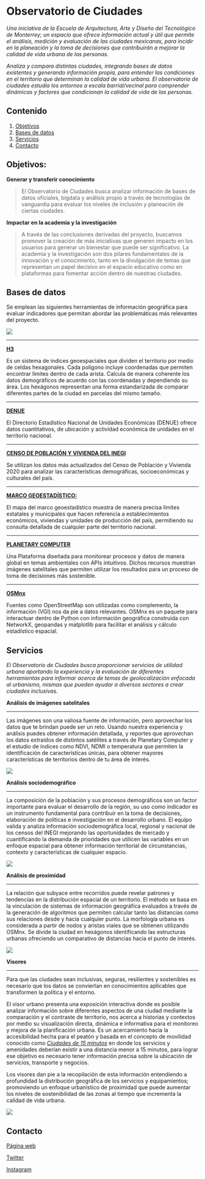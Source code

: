 # Observatorio de Ciudades 
_Una iniciativa de la Escuela de Arquitectura, Arte y Diseño del Tecnológico de Monterrey; un espacio que ofrece información actual y útil que permite el análisis, medición y evaluación de las ciudades mexicanas, para incidir en la planeación y la toma de decisiones que contribuirán a mejorar la calidad de vida urbana de las personas._    

_Analiza y compara distintas ciudades, integrando bases de datos existentes y generando información propia, para entender las condiciones en el territorio que determinan la calidad de vida urbana. El observatorio de ciudades estudia los entornos a escala barrial/vecinal para comprender dinámicas y factores que condicionan la calidad de vida de las personas._

## Contenido 
1. [Objetivos](#objetivos)
2. [Bases de datos](#bases-de-datos)
3. [Servicios](#servicios)
4. [Contacto](#contacto)

## Objetivos:

**Generar y transferir conocimiento**

>El Observatorio de Ciudades busca analizar información de bases de datos oficiales, bigdata y análisis propio a través de tecnologías de vanguardia para evaluar los niveles de inclusión y planeación de ciertas ciudades.

**Impactar en la academia y la investigación**

>A través de las conclusiones derivadas del proyecto, buscamos promover la creación de más iniciativas que generen impacto en los usuarios para generar un bienestar que puede ser significativo. La academia y la investigación son dos pilares fundamentales de la innovación y el conocimiento, tanto en la divulgación de temas que representan un papel decisivo en el espacio educativo como en plataformas para fomentar acción dentro de nuestras ciudades.

## Bases de datos 
Se emplean las siguientes herramientas de información geográfica para evaluar indicadores que permitan abordar las problemáticas más relevantes del proyecto. 

![ ](output/figures/Guadalajara_dist_farmacias.png)
***
[**H3**](https://h3geo.org/docs/)

Es un sistema de índices geoespaciales que dividen el territorio por medio de celdas hexagonales. Cada polígono incluye coordenadas que permiten encontrar límites dentro de cada arista. Calcula de manera coherente los datos demográficos de acuerdo con las coordenadas y dependiendo su área. Los hexágonos representan una forma estandarizada de comparar diferentes partes de la ciudad en parcelas del mismo tamaño.   
  *** 
[**DENUE**](https://www.inegi.org.mx/app/mapa/denue/default.aspx)

El Directorio Estadístico Nacional de Unidades Económicas (DENUE) ofrece datos cuantitativos, de ubicación y actividad económica de unidades en el territorio nacional. 
***
[**CENSO DE POBLACIÓN Y VIVIENDA DEL INEGI**](https://www.inegi.org.mx/programas/ccpv/2020/default.html#Resultados_generales)

Se utilizan los datos más actualizados del  Censo de Población y Vivienda 2020 para analizar las características demográficas, socioeconómicas y culturales del país.
***
[**MARCO GEOESTADÍSTICO:**](https://www.inegi.org.mx/temas/mg/#Mapa)  

El mapa del marco geoestadístico muestra de manera precisa límites estatales y municipales que hacen referencia a establecimientos económicos, viviendas y unidades de producción del país, permitiendo su consulta detallada de cualquier parte del territorio nacional.   
***
[**PLANETARY COMPUTER**](https://planetarycomputer.microsoft.com/:)

Una Plataforma diseñada para monitorear procesos y datos de manera global en temas ambientales con APIs intuitivos. Dichos recursos muestran imágenes satelitales que permiten utilizar los resultados para un proceso de toma de decisiones más sostenible.   
***
[**OSMnx**](https://osmnx.readthedocs.io/en/latest/)

Fuentes como OpenStreetMap son utilizadas como complemento, la información (VGI) nos da pie a datos relevantes. OSMnx es un paquete para interactuar dentro de Python con información geográfica construida con NetworkX, geopandas y matplotlib para facilitar el análisis y cálculo estadístico espacial.  
## Servicios

_El Observatorio de Ciudades busca proporcionar servicios de utilidad urbana aportando la experiencia y la evaluación de diferentes herramientas para informar acerca de temas de geolocalización enfocada al urbanismo, mismas que pueden ayudar a diversos sectores a crear ciudades inclusivas._

**Análisis de imágenes satelitales**
***
Las imágenes son una valiosa fuente de información, pero aprovechar los datos que te brindan puede ser un reto. Usando nuestra experiencia y análisis puedes obtener información detallada, y reportes que aprovechan los datos extraídos de distintos satélites a través de Planetary Computer y  el estudio de índices como NDVI, NDMI o temperatura que permiten la identificación de características únicas, para obtener mayores características de territorios dentro de tu área de interés.

![](https://raw.githubusercontent.com/avdesni/Imagenes_Observatorio/main/NDVI_AGS_IMGN_SAT.png)


**Análisis sociodemográfico**
***
La composición de la población y sus procesos demográficos son un factor importante para evaluar el desarrollo de la región, su uso como indicador es un instrumento fundamental para contribuir en la toma de decisiones, elaboración de políticas e investigación en el desarrollo urbano. El equipo valida y analiza información sociodemográfica local, regional y nacional de los censos del INEGI mejorando las oportunidades de mercado y cuantificando la demanda de prioridades que utilicen las variables en un enfoque espacial para obtener información territorial de circunstancias, contexto y características de cualquier espacio. 

![](https://raw.githubusercontent.com/avdesni/Imagenes_Observatorio/main/QRO__ANÁLISIS_SOCIODEMOGRÁFICO.png)

**Análisis de proximidad**
***
La relación que subyace entre recorridos puede revelar patrones y tendencias en la distribución espacial de un territorio. El método se basa en la vinculación de sistemas de información geográfica evaluados a través de la generación de algoritmos que permiten calcular tanto las distancias como sus relaciones desde y hacia cualquier punto.
La morfología urbana es considerada a partir de nodos y aristas viales que se obtienen utilizando OSMnx. Se divide la ciudad en hexágonos identificando las estructuras urbanas ofreciendo un comparativo de distancias hacia el punto de interés.


![](https://raw.githubusercontent.com/avdesni/Imagenes_Observatorio/main/Prox_index.png)

**Visores**
***
Para que las ciudades sean inclusivas, seguras, resilientes y sostenibles es necesario que los datos se conviertan en conocimientos aplicables que transformen la política y el entorno.

El visor urbano presenta una exposición interactiva donde es posible analizar información sobre diferentes aspectos de una ciudad mediante la comparación y el contraste de territorio, nos acerca a historias y contextos por medio su visualización directa, dinámica e informativa para el monitoreo y mejora de la planificación urbana. Es un acercamiento hacia la accesibilidad hecha para el peatón y basada en el concepto de movilidad conocido como [_Ciudades de 15 minutos_](https://www.mdpi.com/2624-6511/4/1/6) en donde los servicios y amenidades deberían existir a una distancia menor a 15 minutos, para lograr ese objetivo es necesario tener información precisa sobre la ubicación de servicios, transporte y negocios.   

Los visores dan pie a la recopilación de esta información entendiendo a profundidad la distribución geográfica de los servicios y equipamientos; promoviendo un enfoque urbanístico de proximidad que puede aumentar los niveles de sostenibilidad de las zonas al tiempo que incrementa la calidad de vida urbana.


![](https://raw.githubusercontent.com/avdesni/Imagenes_Observatorio/main/Visores.png)


## Contacto

[Página web](https://observatoriodeciudades.mx/)

[Twitter](https://twitter.com/observacdstec?lang=es)

[Instagram](https://www.instagram.com/observaciudades.tec/)

